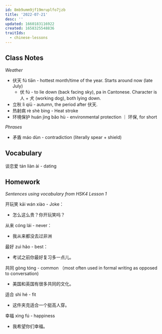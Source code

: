 ```yaml
---
id: 8mb9umm9jf19mruplfo7jzb
title: '2022-07-21'
desc: ''
updated: 1660183116922
created: 1658325548836
traitIds:
  - chinese-lessons
---
```


## Class Notes

_Weather_
- 伏天 fú tiān - hottest month/time of the year. Starts around now (late July)
    - 伏 fú - to lie down (back facing sky), pa in Cantonese. Character is 人 + 犬 (working dog), both lying down.
- 立秋 lì qiū - autumn, the period after 伏天.
- 热射病 rè shè bìng - Heat stroke
- 环境保护 huán jìng bǎo hù - environmental protection ｜ 环保, for short

_Phrases_
- 矛盾 máo dùn - contradiction (literally spear + shield)


## Vocabulary

谈恋爱 tán liàn ài - dating

## Homework

_Sentences using vocabulary from HSK4 Lesson 1_

开玩笑 kāi wán xiào - Joke：
- 怎么这么贵？你开玩笑吗？

从来 cóng lái - never：
- 我从来都没去过非洲

最好 zuì hǎo - best：
- 考试之前你最好复习多一点儿。

共同 gòng tóng - common （most often used in formal writing as opposed to conversation)
- 美国和英国有很多共同的文化。

适合 shì hé - fit
- 这件夹克适合一个挺高人穿。

幸福 xìng fú - happiness
- 我希望你们幸福。